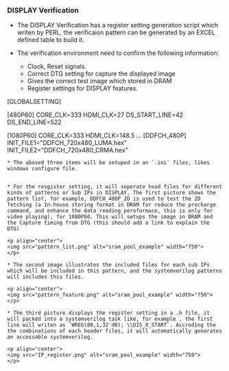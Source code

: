 

### DISPLAY Verification

* The DISPLAY Verification has a register setting generation script which writen by PERL, the verificaion pattern can be generated by an EXCEL defined table to build it. 

* The verification environment need to confirm the following information:
   * Clock, Reset signals.
   * Correct DTG setting for capture the displayed image
   * Gives the correct test image which stored in DRAM
   * Register settings for DISPLAY features.

[GLOBALSETTING]

[480P60]
CORE_CLK=333
HDMI_CLK=27
DS_START_LINE=42
DS_END_LINE=522

[1080P60]
CORE_CLK=333
HDMI_CLK=148.5
...
[DDFCH_480P]
INIT_FILE1="DDFCH_720x480_LUMA.hex"
INIT_FILE2="DDFCH_720x480_CRMA.hex"
```
* The aboved three items will be setuped in an `.ini` files, likes windows configure file.


* For the resgister setting, it will seperate head files for different kinds of patterns or Sub IPs in DISPLAY, The first picture shows the pattern list, for example, DDFCH_480P_2D is used to test the 2D fetching (a In-house storing format in DRAM for reduce the precharge command, and enhance the data reading peroformace, this is only for video playing), for 1080P60. This will setups the image in DRAM and the Capture timing from DTG (this should add a link to explain the DTG)

<p align="center">
<img src="pattern_list.png" alt="sram_pool_example" width="750">
</p>

* The second image illustrates the included files for each sub IPs which will be included in this pattern, and the systemverilog patterns will includes this files.

<p align="center">
<img src="pattern_feature.png" alt="sram_pool_example" width="750">
</p>

* The third picture displays the register setting in a .h file, it will packed into a systemverilog task like, for example , the first line will writen as `WREG(80,1,32'd0); \\DIS_X_START`. Accroding the the combinations of each header files, it will automatically generates an accessable systemverilog.

<p align="center">
<img src="IP_register.png" alt="sram_pool_example" width="750">
</p>